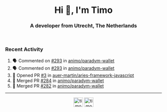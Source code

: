 <h1 align="center">Hi 👋, I'm Timo</h1>
<h3 align="center">A developer from Utrecht, The Netherlands</h3>
<br/>
<!-- https://github.com/rahuldkjain/github-profile-readme-generator --!>

<!--  <p align="left"><img src="https://github-readme-stats.vercel.app/api?username=timoglastra&show_icons=true&count_private=true&" alt="timoglastra" /></p> --!>

<!--
Github language stats
<p align="left"><img src="https://github-readme-stats.vercel.app/api/top-langs/?username=timoglastra&layout=compact" alt="timoglastra" /><p>
-->

<!-- Codestats language stats -->
<!-- <p align="left"><img src="https://codestats-readme.vercel.app/api/top-langs/?username=timoglastra&layout=compact&language_count=12" alt="timoglastra" /><p>    --!>
  
<h3>Recent Activity</h3>

<!--START_SECTION:activity-->
1. 🗣 Commented on [#293](https://github.com/animo/paradym-wallet/pull/293#issuecomment-2668845326) in [animo/paradym-wallet](https://github.com/animo/paradym-wallet)
2. 🗣 Commented on [#293](https://github.com/animo/paradym-wallet/pull/293#issuecomment-2668843449) in [animo/paradym-wallet](https://github.com/animo/paradym-wallet)
3. 💪 Opened PR [#3](https://github.com/auer-martin/aries-framework-javascript/pull/3) in [auer-martin/aries-framework-javascript](https://github.com/auer-martin/aries-framework-javascript)
4. 🎉 Merged PR [#284](https://github.com/animo/paradym-wallet/pull/284) in [animo/paradym-wallet](https://github.com/animo/paradym-wallet)
5. 🎉 Merged PR [#282](https://github.com/animo/paradym-wallet/pull/282) in [animo/paradym-wallet](https://github.com/animo/paradym-wallet)
<!--END_SECTION:activity-->

---

<p align="center">
<a href="https://twitter.com/timoglastra" target="blank"><img align="center" src="https://cdn.jsdelivr.net/npm/simple-icons@3.0.1/icons/twitter.svg" alt="timoglastra" height="30" width="30" /></a>
<a href="https://linkedin.com/in/timoglastra" target="blank"><img align="center" src="https://cdn.jsdelivr.net/npm/simple-icons@3.0.1/icons/linkedin.svg" alt="timoglastra" height="30" width="30" /></a>
</p>




